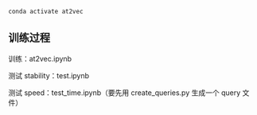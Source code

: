 `conda activate at2vec`

## 训练过程

训练：at2vec.ipynb

测试 stability：test.ipynb

测试 speed：test_time.ipynb（要先用 create_queries.py 生成一个 query 文件）
